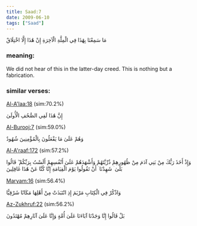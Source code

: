 ```yaml
---
title: Saad:7
date: 2009-06-10
tags: ["Saad"]
---
```

مَا سَمِعْنَا بِهَٰذَا فِي الْمِلَّةِ الْآخِرَةِ إِنْ هَٰذَا إِلَّا اخْتِلَاقٌ
### meaning: 
We did not hear of this in the latter-day creed. This is nothing but a fabrication.
### similar verses: 

[Al-A'laa:18](/87/18) (sim:70.2%)

إِنَّ هَٰذَا لَفِي الصُّحُفِ الْأُولَىٰ

[Al-Burooj:7](/85/7) (sim:59.0%)

وَهُمْ عَلَىٰ مَا يَفْعَلُونَ بِالْمُؤْمِنِينَ شُهُودٌ

[Al-A'raaf:172](/7/172) (sim:57.2%)

وَإِذْ أَخَذَ رَبُّكَ مِنْ بَنِي آدَمَ مِنْ ظُهُورِهِمْ ذُرِّيَّتَهُمْ وَأَشْهَدَهُمْ عَلَىٰ أَنْفُسِهِمْ أَلَسْتُ بِرَبِّكُمْ ۖ قَالُوا بَلَىٰ ۛ شَهِدْنَا ۛ أَنْ تَقُولُوا يَوْمَ الْقِيَامَةِ إِنَّا كُنَّا عَنْ هَٰذَا غَافِلِينَ

[Maryam:16](/19/16) (sim:56.4%)

وَاذْكُرْ فِي الْكِتَابِ مَرْيَمَ إِذِ انْتَبَذَتْ مِنْ أَهْلِهَا مَكَانًا شَرْقِيًّا

[Az-Zukhruf:22](/43/22) (sim:56.2%)

بَلْ قَالُوا إِنَّا وَجَدْنَا آبَاءَنَا عَلَىٰ أُمَّةٍ وَإِنَّا عَلَىٰ آثَارِهِمْ مُهْتَدُونَ
